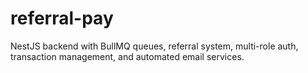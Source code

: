 # referral-pay
NestJS backend with BullMQ queues, referral system, multi-role auth, transaction management, and automated email services.
